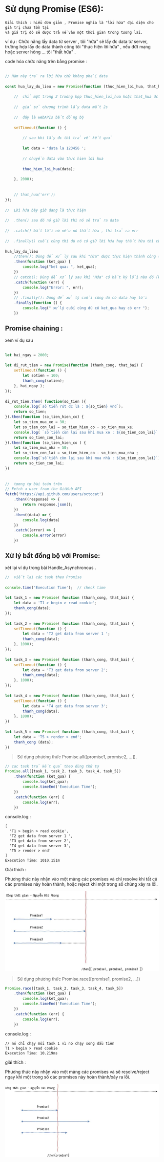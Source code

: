 # Sử dụng Promise (ES6):

    Giải thích : hiểu đơn giản , Promise nghĩa là "lời hứa" đại diện cho giá trị chưa tồn tại 
    và giá trị đó sẽ được trả về vào một thời gian trong tương lai.

ví dụ : Chức năng lấy data từ server , tôi "hứa" sẽ lấy đc data từ server, trường hợp lấy đc data thành công tôi "thực hiện lời hứa" , nếu đứt mạng hoặc server hỏng ... tôi "thất hữa" . 

code hóa chức năng trên bằng promise : 

```js

// Hàm này trả ra lời hứa chứ không phải data

const hua_lay_du_lieu = new Promise(function (thuc_hien_loi_hua, that_hua) {
    
    //  chỉ một trong 2 trường hợp thuc_hien_loi_hua hoặc that_hua đc thực hiện 

    //  giả sử chương trình lấy data mất 2s

    //  đây là webAPIs bất đồng bộ

    setTimeout(function () {

        // sau khi lấy đc thì trả về kết quả 

        let data = 'data la 123456 ';

        // chuyền data vào thưc hien lơi hua

        thuc_hien_loi_hua(data);

    }, 2000);


    // that_hua('err');
});

//  Lời hứa bây giờ đang là thực hiện 

//  .then() sau đó nó giữ lời thì nó sẽ trả ra data

//  .catch() bắt lỗi nó nếu nó thất hữa , thì trả ra err

//  .finally() cuối cùng thì dù nó có giữ lời hứa hay thất hứa thì cũng làm gì đó ...

hua_lay_du_lieu
    //then(): Dùng để xử lý sau khi "hứa" được thực hiện thành công (khi thuc_hien_loi_hua có data ).
    .then(function (ket_qua) {
        console.log("ket qua: ", ket_qua);
    })
    // catch(): Dùng để xử lý sau khi "Hứa" có bất kỳ lỗi nào đó (khi that_hua được gọi).
    .catch(function (err) {
        console.log("Error: ", err);
    })
    // .finally(): Dùng để xử lý cuối cùng dù có data hay lỗi 
    .finally(function () {
        console.log(" xử lý cuối cùng dù có ket_qua hay có err ");
    }) 
```

## Promise chaining : 

xem ví dụ sau 

```js

let hai_ngay = 2000;

let di_rut_tien = new Promise(function (thanh_cong, that_bai) {
    setTimeout(function () {
        let sotien = 100;
        thanh_cong(sotien);
    }, hai_ngay );
});

di_rut_tien.then( function(so_tien ){
    console.log(`số tiền rút đc là : ${so_tien} vnd`);
    return so_tien;
}).then(function (so_tien_hien_co) {
    let so_tien_mua_xe = 30;
    let so_tien_con_lai = so_tien_hien_co - so_tien_mua_xe;
    console.log( `số tiền còn lại sau khi mua xe : ${so_tien_con_lai}` );
    return so_tien_con_lai;
}).then(function (so_tien_hien_co ) {
    let so_tien_mua_nha = 50;
    let so_tien_con_lai = so_tien_hien_co - so_tien_mua_nha ;
    console.log(`số tiền còn lại sau khi mua nhà : ${so_tien_con_lai}`);
    return so_tien_con_lai;
})


//  tương tự bài toán trên 
// Fetch a user from the GitHub API
fetch('https://api.github.com/users/octocat')
    .then((response) => {
        return response.json();
    })
    .then((data) => {
        console.log(data)
    })
    .catch((error) => {
        console.error(error)
    })
```

## Xử lý bất đồng bộ với Promise: 

xét lại ví dụ trong bài Handle_Asynchronous .

```js
//  viết lại các task theo Promise

console.time('Execution Time');  // check time

let task_1 = new Promise( function (thanh_cong, that_bai) {
    let data = 'T1 > begin > read cookie';
    thanh_cong(data);
});

let task_2 = new Promise( function (thanh_cong, that_bai) {
    setTimeout(function () {
        let data = 'T2 get data from server 1 ';
        thanh_cong(data);
    }, 1000);
});

let task_3 = new Promise( function (thanh_cong, that_bai) {
    setTimeout(function () {
        let data = 'T3 get data from server 2';
        thanh_cong(data);
    }, 1000);
});

let task_4 = new Promise( function (thanh_cong, that_bai) {
    setTimeout(function () {
        let data = 'T4 get data from server 3';
        thanh_cong(data);
    }, 1000);
})

let task_5 = new Promise( function (thanh_cong, that_bai) {
    let data = 'T5 > render > end';
    thanh_cong (data);
})

```

> Sử dụng phương thức Promise.all([promise1, promise2, ...]).

```js
// cac task trả kết quả theo đúng thứ tự 
Promise.all([task_1, task_2, task_3, task_4, task_5])
    .then(function (ket_qua) {
        console.log(ket_qua);
        console.timeEnd('Execution Time');
    })
    .catch(function (err) {
        console.log(err);
    })
```
console.log :  
```log
[
  'T1 > begin > read cookie',
  'T2 get data from server 1 ',
  'T3 get data from server 2',
  'T4 get data from server 3',
  'T5 > render > end'
]
Execution Time: 1010.151m
```
Giải thích :

Phương thức này nhận vào một mảng các promises và chỉ resolve khi tất cả các promises này hoàn thành, hoặc reject khi một trong số chúng xảy ra lỗi.

![Promiseall](https://github.com/mana147/JavaScript/blob/main/js-advance/img/Promiseall.jpg?raw=true)


> Sử dụng phương thức Promise.race([promise1, promise2, ...])
```js
Promise.race([task_1, task_2, task_3, task_4, task_5])
    .then(function (ket_qua) {
        console.log(ket_qua);
        console.timeEnd('Execution Time');
    })
    .catch(function (err) {
        console.log(err);
    })
```
console.log :
```log
// nó chỉ chạy mỗi task 1 vì nó chạy xong đầu tiên 
T1 > begin > read cookie
Execution Time: 10.219ms
```
giải thích :

Phương thức này nhận vào một mảng các promises và sẽ resolve/reject ngay khi một trong số các promises này hoàn thành/xảy ra lỗi.

![Promiserace](https://github.com/mana147/JavaScript/blob/main/js-advance/img/Promiserace.jpg?raw=true)